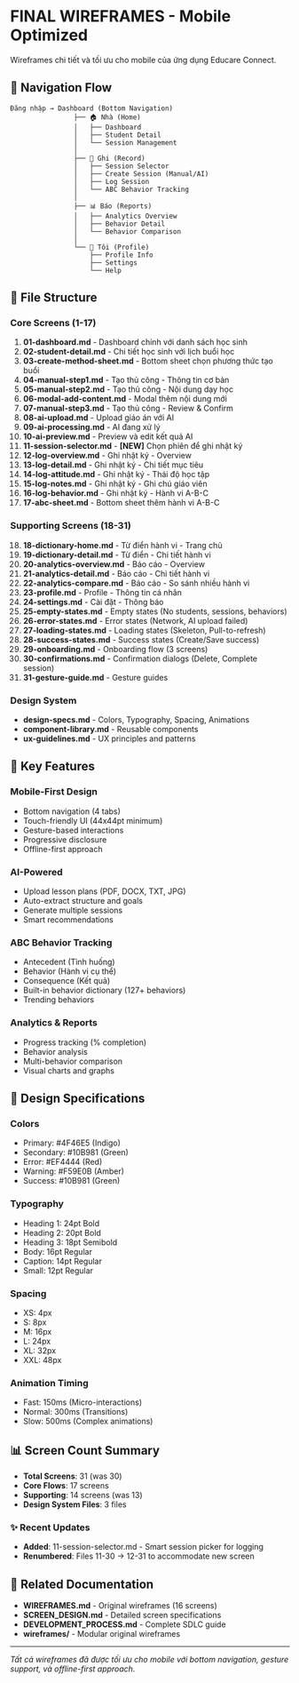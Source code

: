 # FINAL WIREFRAMES - Mobile Optimized

Wireframes chi tiết và tối ưu cho mobile của ứng dụng Educare Connect.

## 📱 Navigation Flow

```
Đăng nhập → Dashboard (Bottom Navigation)
                ├── 🏠 Nhà (Home)
                │   ├── Dashboard
                │   ├── Student Detail
                │   └── Session Management
                │
                ├── 📝 Ghi (Record)
                │   ├── Session Selector
                │   ├── Create Session (Manual/AI)
                │   ├── Log Session
                │   └── ABC Behavior Tracking
                │
                ├── 📊 Báo (Reports)
                │   ├── Analytics Overview
                │   ├── Behavior Detail
                │   └── Behavior Comparison
                │
                └── 👤 Tôi (Profile)
                    ├── Profile Info
                    ├── Settings
                    └── Help
```

## 📂 File Structure

### Core Screens (1-17)

1. **01-dashboard.md** - Dashboard chính với danh sách học sinh
2. **02-student-detail.md** - Chi tiết học sinh với lịch buổi học
3. **03-create-method-sheet.md** - Bottom sheet chọn phương thức tạo buổi
4. **04-manual-step1.md** - Tạo thủ công - Thông tin cơ bản
5. **05-manual-step2.md** - Tạo thủ công - Nội dung dạy học
6. **06-modal-add-content.md** - Modal thêm nội dung mới
7. **07-manual-step3.md** - Tạo thủ công - Review & Confirm
8. **08-ai-upload.md** - Upload giáo án với AI
9. **09-ai-processing.md** - AI đang xử lý
10. **10-ai-preview.md** - Preview và edit kết quả AI
11. **11-session-selector.md** - **[NEW]** Chọn phiên để ghi nhật ký
12. **12-log-overview.md** - Ghi nhật ký - Overview
13. **13-log-detail.md** - Ghi nhật ký - Chi tiết mục tiêu
14. **14-log-attitude.md** - Ghi nhật ký - Thái độ học tập
15. **15-log-notes.md** - Ghi nhật ký - Ghi chú giáo viên
16. **16-log-behavior.md** - Ghi nhật ký - Hành vi A-B-C
17. **17-abc-sheet.md** - Bottom sheet thêm hành vi A-B-C

### Supporting Screens (18-31)

18. **18-dictionary-home.md** - Từ điển hành vi - Trang chủ
19. **19-dictionary-detail.md** - Từ điển - Chi tiết hành vi
20. **20-analytics-overview.md** - Báo cáo - Overview
21. **21-analytics-detail.md** - Báo cáo - Chi tiết hành vi
22. **22-analytics-compare.md** - Báo cáo - So sánh nhiều hành vi
23. **23-profile.md** - Profile - Thông tin cá nhân
24. **24-settings.md** - Cài đặt - Thông báo
25. **25-empty-states.md** - Empty states (No students, sessions, behaviors)
26. **26-error-states.md** - Error states (Network, AI upload failed)
27. **27-loading-states.md** - Loading states (Skeleton, Pull-to-refresh)
28. **28-success-states.md** - Success states (Create/Save success)
29. **29-onboarding.md** - Onboarding flow (3 screens)
30. **30-confirmations.md** - Confirmation dialogs (Delete, Complete session)
31. **31-gesture-guide.md** - Gesture guides

### Design System

- **design-specs.md** - Colors, Typography, Spacing, Animations
- **component-library.md** - Reusable components
- **ux-guidelines.md** - UX principles and patterns

## 🎯 Key Features

### Mobile-First Design

- Bottom navigation (4 tabs)
- Touch-friendly UI (44x44pt minimum)
- Gesture-based interactions
- Progressive disclosure
- Offline-first approach

### AI-Powered

- Upload lesson plans (PDF, DOCX, TXT, JPG)
- Auto-extract structure and goals
- Generate multiple sessions
- Smart recommendations

### ABC Behavior Tracking

- Antecedent (Tình huống)
- Behavior (Hành vi cụ thể)
- Consequence (Kết quả)
- Built-in behavior dictionary (127+ behaviors)
- Trending behaviors

### Analytics & Reports

- Progress tracking (% completion)
- Behavior analysis
- Multi-behavior comparison
- Visual charts and graphs

## 🎨 Design Specifications

### Colors

- Primary: #4F46E5 (Indigo)
- Secondary: #10B981 (Green)
- Error: #EF4444 (Red)
- Warning: #F59E0B (Amber)
- Success: #10B981 (Green)

### Typography

- Heading 1: 24pt Bold
- Heading 2: 20pt Bold
- Heading 3: 18pt Semibold
- Body: 16pt Regular
- Caption: 14pt Regular
- Small: 12pt Regular

### Spacing

- XS: 4px
- S: 8px
- M: 16px
- L: 24px
- XL: 32px
- XXL: 48px

### Animation Timing

- Fast: 150ms (Micro-interactions)
- Normal: 300ms (Transitions)
- Slow: 500ms (Complex animations)

## 📊 Screen Count Summary

- **Total Screens**: 31 (was 30)
- **Core Flows**: 17 screens
- **Supporting**: 14 screens (was 13)
- **Design System Files**: 3 files

### ✨ Recent Updates

- **Added**: 11-session-selector.md - Smart session picker for logging
- **Renumbered**: Files 11-30 → 12-31 to accommodate new screen

## 🔗 Related Documentation

- **WIREFRAMES.md** - Original wireframes (16 screens)
- **SCREEN_DESIGN.md** - Detailed screen specifications
- **DEVELOPMENT_PROCESS.md** - Complete SDLC guide
- **wireframes/** - Modular original wireframes

---

_Tất cả wireframes đã được tối ưu cho mobile với bottom navigation, gesture support, và offline-first approach._
